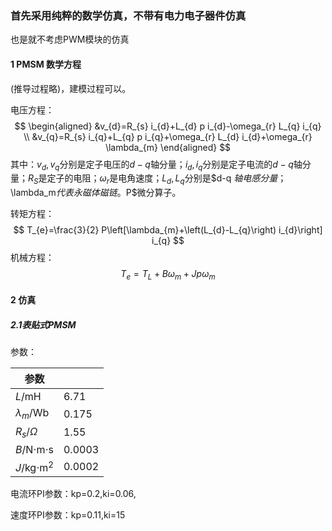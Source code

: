 ### 首先采用纯粹的数学仿真，不带有电力电子器件仿真

也是就不考虑PWM模块的仿真

#### 1 PMSM 数学方程

(推导过程略)，建模过程可以。

电压方程：
$$
\begin{aligned}
&v_{d}=R_{s} i_{d}+L_{d} p i_{d}-\omega_{r} L_{q} i_{q} \\
&v_{q}=R_{s} i_{q}+L_{q} p i_{q}+\omega_{r} L_{d} i_{d}+\omega_{r} \lambda_{m}
\end{aligned}
$$
其中：$v_d,v_q$分别是定子电压的$d-q$轴分量；$i_d,i_q$分别是定子电流的$d-q$轴分量；$R_S$是定子的电阻；$\omega_r$是电角速度；$L_d,L_q$分别是$d-q $轴电感分量；$\lambda_m$代表永磁体磁链。$P$微分算子。

转矩方程：
$$
T_{e}=\frac{3}{2} P\left[\lambda_{m}+\left(L_{d}-L_{q}\right) i_{d}\right] i_{q}
$$
机械方程：
$$
T_{e}=T_{L}+B \omega_{m}+J p \omega_{m}
$$


#### 2 仿真

##### 2.1表贴式PMSM

参数：

| 参数                  |        |
| --------------------- | ------ |
| $L$/mH                | 6.71   |
| $\lambda_m$/Wb        | 0.175  |
| $R_s$/$\Omega$        | 1.55   |
| $B$/N$\cdot$m$\cdot$s | 0.0003 |
| $J$/kg$\cdot$m$^2$    | 0.0002 |



电流环PI参数：kp=0.2,ki=0.06,

速度环PI参数：kp=0.11,ki=15

